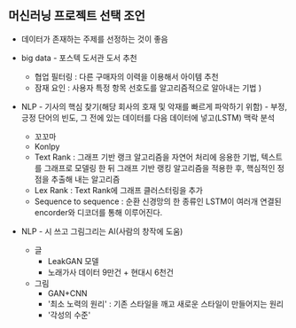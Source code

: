 ## 머신러닝 프로젝트 선택 조언

* 데이터가 존재하는 주제를 선정하는 것이 좋음

* big data - 포스텍 도서관 도서 추천
  * 협업 필터링 : 다른 구매자의 이력을 이용해서 아이템 추천 
  * 잠재 요인 : 사용자 특정 항목 선호도를 알고리즘적으로 알아내는 기법 )
* NLP - 기사의 핵심 찾기(해당 회사의 호재 및 악재를 빠르게 파악하기 위함) - 부정, 긍정 단어의 빈도, 그 전에 있는 데이터를 다음 데이터에 넣고(LSTM) 맥락 분석
  * 꼬꼬마
  * Konlpy
  * Text Rank : 그래프 기반 랭크 알고리즘을 자연어 처리에 응용한 기법, 텍스트를 그래프로 모델링 한 뒤 그래프 기반 랭킹 알고리즘을 적용한 후, 핵심적인 정점을 추출해 내는 알고리즘
  * Lex Rank : Text Rank에 그래프 클러스터링을 추가
  * Sequence to sequence : 순환 신경망의 한 종류인 LSTM이 여러개 연결된 encorder와 디코더를 통해 이루어진다.
* NLP - 시 쓰고 그림그리는 AI(사람의 창작에 도움)
  * 글
    * LeakGAN 모델
    * 노래가사 데이터 9만건 + 현대시 6천건
  * 그림
    * GAN+CNN
    * '최소 노력의 원리' : 기존 스타일을 깨고 새로운 스타일이 만들어지는 원리
    * '각성의 수준' 